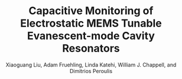 ---
type: conference
title: Capacitive Monitoring of Electrostatic MEMS Tunable Evanescent-mode Cavity Resonators
author: Xiaoguang Liu, Adam Fruehling, Linda Katehi, William J. Chappell, and Dimitrios Peroulis
journal:
volume:
number:
year: 2011
month: Oct.
doi:
pages:
publisher:
booktitle: European Microwave Integrated Circuits Conference (EuMIC)
note:
sort_key: 201110
---